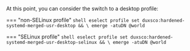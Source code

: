 At this point, you can consider the switch to a desktop profile:

=== "non-SELinux profile"
    ```shell
    eselect profile set duxsco:hardened-systemd-merged-usr-desktop && \
    emerge -atuDN @world
    ```

=== "SELinux profile"
    ```shell
    eselect profile set duxsco:hardened-systemd-merged-usr-desktop-selinux && \
    emerge -atuDN @world
    ```
